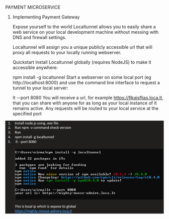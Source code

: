PAYMENT MICROSERVICE
1. Implementing Payment Gateway


    Expose yourself to the world
    Localtunnel allows you to easily share a web service on your local development machine without messing with DNS and firewall settings.
    
    Localtunnel will assign you a unique publicly accessible url that will proxy all requests to your locally running webserver.
    
    Quickstart
    Install Localtunnel globally (requires NodeJS) to make it accessible anywhere:
    
    npm install -g localtunnel
    Start a webserver on some local port (eg http://localhost:8000) and use the command line interface to request a tunnel to your local server:
    
    lt --port 8080
    You will receive a url, for example https://flkajsfljas.loca.lt, that you can share with anyone for as long as your local instance of lt remains active. Any requests will be routed to your local service at the specified port


![img.png](img.png)